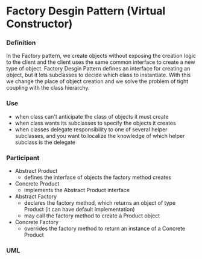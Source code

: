 # Factory Desgin Pattern (Virtual Constructor)

### Definition

In the Factory pattern, we create objects without exposing the creation logic to the client and the client uses the same common interface to create a new type of object. 
Factory Desgin Pattern defines an interface for creating an object, but it lets subclasses to decide which class to instantiate.
With this we change the place of object creation and we solve the problem of tight coupling with the class hierarchy.	

### Use

- when class can't anticipate the class of objects it must create
- when class wants its subclasses to specify the objects it creates
- when classes delegate responsibility to one of several helper subclasses, and you want to localize the knowledge of which helper subclass is the delegate

### Participant

- Abstract Product
  - defines the interface of objects the factory method creates
- Concrete Product
  - implements the Abstract Product interface
- Abstract Factory
  - declares the factory method, which returns an object of type Product (it can have default implementation)
  - may call the factory method to create a Product object
- Concrete Factory
  - overrides the factory method to return an instance of a Concrete Product

### UML